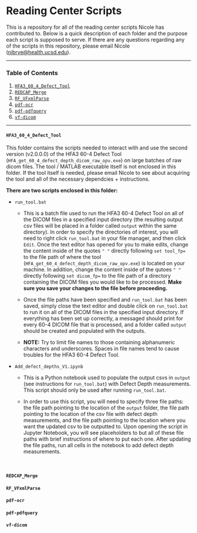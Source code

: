 # Reading Center Scripts

This is a repository for all of the reading center scripts Nicole has contributed to. Below is a quick description of each folder and the purpose each script is supposed to serve. If there are any questions regarding any of the scripts in this repository, please email Nicole (nibrye@health.ucsd.edu).

<hr>

### Table of Contents

1. [`HFA3_60_4_Defect_Tool`](####`HFA3_60_4_Defect_Tool`) 
2. [`REDCAP_Merge`](####`REDCAP_Merge`)
3. [`RF_VFxmlParse`](####`RF_VFxmlParse`)
4. [`pdf-ocr`](####`pdf-ocr`)
5. [`pdf-pdfquery`](####`pdf-pdfquery`)
6. [`vf-dicom`](####`vf-dicom`)

<hr>

#### `HFA3_60_4_Defect_Tool`

This folder contains the scripts needed to interact with and use the second version (v2.0.0.0) of the HFA3 60-4 Defect Tool (`HFA_get_60_4_defect_depth_dicom_raw_opv.exe`) on large batches of raw dicom files. The tool / MATLAB executable itself is not enclosed in this folder. If the tool itself is needed, please email Nicole to see about acquiring the tool and all of the necessary dependcies + instructions.

**There are two scripts enclosed in this folder:**

- `run_tool.bat`
  - This is a batch file used to run the HFA3 60-4 Defect Tool on all of the DICOM files in a specified input directory (the resulting output csv files will be placed in a folder called `output` within the same directory). In order to specify the directories of interest, you will need to right click `run_tool.bat` in your file manager, and then click `Edit`. Once the text editor has opened for you to make edits, change the content inside of the quotes `" "` directly following `set tool_fp=` to the file path of where the tool (`HFA_get_60_4_defect_depth_dicom_raw_opv.exe`) is located on your machine. In addition, change the content inside of the qutoes `" "` directly following `set dicom_fp=` to the file path of a directory containing the DICOM files you would like to be processed. **Make sure you save your changes to the file before proceeding.**


  - Once the file paths have been specified and `run_tool.bat` has been saved, simply close the text editor and double click on `run_tool.bat` to run it on all of the DICOM files in the specified input directory. If everything has been set up correctly, a messaged should print for every 60-4 DICOM file that is processed, and a folder called `output` should be created and populated with the outputs.


  - **NOTE:** Try to limit file names to those containing alphanumeric characters and underscores. Spaces in file names tend to cause troubles for the HFA3 60-4 Defect Tool.


- `Add_defect_depths_V1.ipynb`
  - This is a Python notebook used to populate the output csvs in `output` (see instructions for `run_tool.bat`) with Defect Depth measurements. This script should only be used after running `run_tool.bat`. 

  - In order to use this script, you will need to specify three file paths: the file path pointing to the location of the `output` folder, the file path pointing to the location of the csv file with defect depth measurements, and the file path pointing to the location where you want the updated csv to be outputted to. Upon opening the script in Jupyter Notebook, you will see placeholders to but all of these file paths with brief instructions of where to put each one. After updating the file paths, run all cells in the notebook to add defect depth measurements.

<br>

#### `REDCAP_Merge`

#### `RF_VFxmlParse`

#### `pdf-ocr`

#### `pdf-pdfquery`

#### `vf-dicom`
  

